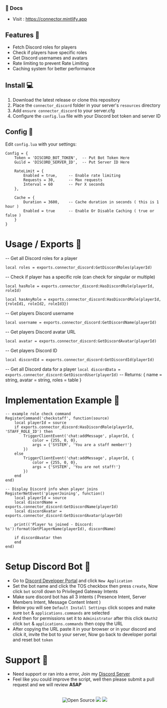 ### 📝 Docs
- Visit : https://connector.mintlify.app

##

## Features 🌟

- Fetch Discord roles for players
- Check if players have specific roles
- Get Discord usernames and avatars
- Rate limiting to prevent Rate Limiting
- Caching system for better performance

##

## Install 💻

1. Download the latest release or clone this repository
2. Place the `connector_discord` folder in your server's `resources` directory
3. Add `ensure connector_discord` to your server.cfg
4. Configure the `config.lua` file with your Discord bot token and server ID

##

## Config 📝

Edit `config.lua` with your settings:

```
Config = {
    Token = 'DISCORD_BOT_TOKEN',  -- Put Bot Token Here
    Guild = 'DISCORD_SERVER_ID',  -- Put Server ID Here
    
    RateLimit = {
        Enabled = true,     -- Enable rate limiting
        Requests = 30,      -- Max requests
        Interval = 60       -- Per X seconds
    },
    
    Cache = {
        Duration = 3600,    -- Cache duration in seconds ( this is 1 hour )
        Enabled = true      -- Enable Or Disable Caching ( true or false )
    }
}
```

##

# Usage / Exports 🔨

-- Get all Discord roles for a player

```local roles = exports.connector_discord:GetDiscordRoles(playerId)```

-- Check if player has a specific role (can check for singular or multiple)

```local hasRole = exports.connector_discord:HasDiscordRole(playerId, roleId)```

```local hasAnyRole = exports.connector_discord:HasDiscordRole(playerId, {roleId1, roleId2, roleId3})```

-- Get players Discord username

```local username = exports.connector_discord:GetDiscordName(playerId)```

-- Get players Discord avatar URL

```local avatar = exports.connector_discord:GetDiscordAvatar(playerId)```

-- Get players Discord ID

```local discordId = exports.connector_discord:GetDiscordId(playerId)```

-- Get all Discord data for a player
```local discordData = exports.connector_discord:GetDiscordUser(playerId)```
-- Returns: { name = string, avatar = string, roles = table }

##

# Implementation Example 📁

```
-- example role check command
RegisterCommand('checkstaff', function(source)
    local playerId = source
    if exports.connector_discord:HasDiscordRole(playerId, 'STAFF_ROLE_ID') then
        TriggerClientEvent('chat:addMessage', playerId, {
            color = {255, 0, 0},
            args = {'SYSTEM', 'You are a staff member!'}
        })
    else
        TriggerClientEvent('chat:addMessage', playerId, {
            color = {255, 0, 0},
            args = {'SYSTEM', 'You are not staff!'}
        })
    end
end)

-- Display Discord info when player joins
RegisterNetEvent('playerJoining', function()
    local playerId = source
    local discordName = exports.connector_discord:GetDiscordName(playerId)
    local discordAvatar = exports.connector_discord:GetDiscordAvatar(playerId)
    
    print(('Player %s joined - Discord: %s'):format(GetPlayerName(playerId), discordName)
    
    if discordAvatar then
    end
end)
```

##

# Setup Discord Bot 🤖

- Go to [Discord Developer Portal](https://discord.com/developers/applications) and click `New Application`
- Set the bot name and click the TOS checkbox then press `create`, Now click `bot` scroll down to Privileged Gateway Intents
- Make sure discord bot has all 3 intents ( Presence Intent, Server Members Intent, Message Content Intent )
- Below you will see `Default Install Settings` click scopes and make sure `bot` & `applications.commands` are selected
- And then for permissions set it to `Administrator` after this click `OAuth2` click `bot` & `applications.commands` then copy the URL
- After copying the URL paste it in your browser or in your discord and click it, invite the bot to your server, Now go back to developer portal and reset bot `token`

##

# Support 🔗

- Need support or ran into a error, Join my [Discord Server](https://discord.gg/obfuscate)
- Feel like you could improve the script, well then please submit a pull request and we will review **ASAP**

##

<p align="center"> <img src="https://badges.frapsoft.com/os/v3/open-source.svg?v=103" alt="Open Source"> <img src="https://img.shields.io/badge/Lua-2C2D72?style=flat&logo=lua&logoColor=white"> <img src="https://img.shields.io/badge/FiveM-compatible-green"> </p>
